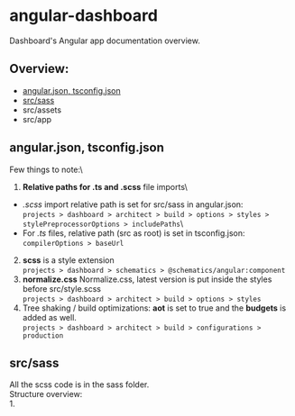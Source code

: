# angular-dashboard

Dashboard's Angular app documentation overview.

## Overview:

* [ angular.json, tsconfig.json ](angularjson-tsconfigjson)
* [src/sass](srcsass)
* src/assets
* src/app

## angular.json, tsconfig.json

Few things to note:\

1. **Relative paths for .ts and .scss** file imports\
 - *.scss* import relative path is set for src/sass in angular.json:\
`projects > dashboard > architect > build > options > styles > stylePreprocessorOptions > includePaths`\
 - For *.ts* files, relative path (src as root) is set in tsconfig.json:\
`compilerOptions > baseUrl`
2. **scss** is a style extension\
`projects > dashboard > schematics > @schematics/angular:component`
3. **normalize.css** Normalize.css, latest version is put inside the styles before src/style.scss\
`projects > dashboard > architect > build > options > styles`
4. Tree shaking / build optimizations: **aot** is set to true and the **budgets** is added as well.\
`projects > dashboard > architect > build > configurations > production`

## src/sass

All the scss code is in the sass folder.\
Structure overview:\
1. 
